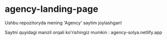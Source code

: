 # agency-landing-page
Ushbu repozitoryda mening 'Agency' saytim joylashgan!

Saytni quyidagi manzil orqali ko'rishingiz mumkin : agency-solya.netlify.app
